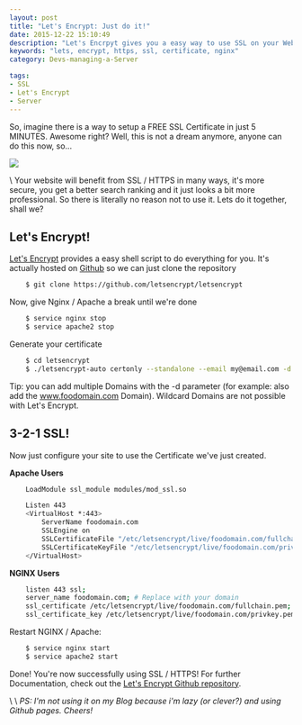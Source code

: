 ```yaml
---
layout: post
title: "Let's Encrypt: Just do it!"
date: 2015-12-22 15:10:49
description: "Let's Encrpyt gives you a easy way to use SSL on your Website for free, use it!"
keywords: "lets, encrypt, https, ssl, certificate, nginx"
category: Devs-managing-a-Server

tags:
- SSL
- Let's Encrypt
- Server
---
```


So, imagine there is a way to setup a FREE SSL Certificate in just 5 MINUTES. Awesome right? Well, this is not a dream anymore, anyone can do this now, so...

![](https://45.media.tumblr.com/409e7b0e659f46f3d4a190631f641e81/tumblr_npwq9fRJmt1tuall8o1_500.gif)

  \\
Your website will benefit from SSL / HTTPS in many ways, it's more secure, you get a better search ranking and it just looks a bit more professional.
So there is literally no reason not to use it.
Lets do it together, shall we?

## Let's Encrypt!
[Let's Encrypt](https://letsencrypt.org/) provides a easy shell script to do everything for you. It's actually hosted on [Github](https://github.com/letsencrypt/letsencrypt) so we can just clone the repository

~~~bash
    $ git clone https://github.com/letsencrypt/letsencrypt
~~~
  
Now, give Nginx / Apache a break until we're done
    
~~~bash
    $ service nginx stop
    $ service apache2 stop
~~~

Generate your certificate

~~~bash
    $ cd letsencrypt
    $ ./letsencrypt-auto certonly --standalone --email my@email.com -d foodomain.com
~~~
Tip: you can add multiple Domains with the -d parameter (for example: also add the www.foodomain.com Domain). Wildcard Domains are not possible with Let's Encrypt.

## 3-2-1 SSL!
Now just configure your site to use the Certificate we've just created.
  
**Apache Users**
    
~~~bash
    LoadModule ssl_module modules/mod_ssl.so

    Listen 443
    <VirtualHost *:443>
        ServerName foodomain.com
        SSLEngine on
        SSLCertificateFile "/etc/letsencrypt/live/foodomain.com/fullchain.pem"
        SSLCertificateKeyFile "/etc/letsencrypt/live/foodomain.com/privkey.pem"
    </VirtualHost>
~~~
**NGINX Users**

~~~bash
    listen 443 ssl;  
    server_name foodomain.com; # Replace with your domain  
    ssl_certificate /etc/letsencrypt/live/foodomain.com/fullchain.pem;  
    ssl_certificate_key /etc/letsencrypt/live/foodomain.com/privkey.pem;  
~~~
  
Restart NGINX / Apache:

~~~bash
    $ service nginx start
    $ service apache2 start
~~~

Done! You're now successfully using SSL / HTTPS! For further Documentation, check out the [Let's Encrypt Github repository](https://github.com/letsencrypt/letsencrypt).

  \\
  \\
*PS: I'm not using it on my Blog because i'm lazy (or clever?) and using Github pages. Cheers!*